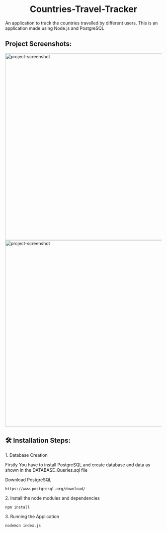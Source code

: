 <h1 align="center" id="title">Countries-Travel-Tracker</h1>



<p id="description">An application to track the countries travelled by different users. This is an application made using Node.js and PostgreSQL</p>

<h2>Project Screenshots:</h2>

<img src="https://snipboard.io/NZUuGk.jpg" alt="project-screenshot" width="800" height="600/">

<img src="https://snipboard.io/FQjCEz.jpg" alt="project-screenshot" width="800" height="600/">

<h2>🛠️ Installation Steps:</h2>

<p>1. Database Creation</p>

Firstly You have to install PostgreSQL and create database and data as shown in the DATABASE_Queries.sql file

Download PostgreSQL
```
https://www.postgresql.org/download/
```


<p>2. Install the node modules and dependencies</p>

```
npm install
```

<p>3. Running the Application</p>

```
nodemon index.js
```


